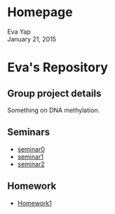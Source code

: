 # Homepage
Eva Yap  
January 21, 2015  

Eva's Repository
=========================

Group project details
---------------------
Something on DNA methylation.  

Seminars
--------

- [seminar0](https://github.com/STAT540-UBC/zz_yap-shyong-quin_STAT540_2015/testRepo/blob/master/seminars/sem0.md)
- [seminar1](https://github.com/STAT540-UBC/zz_yap-shyong-quin_STAT540_2015/tree/master/seminar/sm01)
- [seminar2](https://github.com/STAT540-UBC/zz_yap-shyong-quin_STAT540_2015/blob/master/seminars/sem2.md)

Homework
--------

- [Homework1](https://github.com/STAT540-UBC/zz_yap-shyong-quin_STAT540_2015/testRepo/blob/master/homework/hw1.md)

